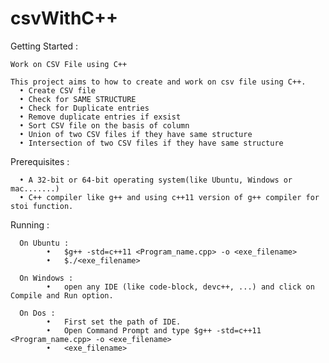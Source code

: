 # csvWithC++

Getting Started :

    Work on CSV File using C++

    This project aims to how to create and work on csv file using C++.
      •	Create CSV file
      •	Check for SAME STRUCTURE
      •	Check for Duplicate entries
      •	Remove duplicate entries if exsist
      •	Sort CSV file on the basis of column
      •	Union of two CSV files if they have same structure
      •	Intersection of two CSV files if they have same structure

Prerequisites :

      •	A 32-bit or 64-bit operating system(like Ubuntu, Windows or mac.......)
      •	C++ compiler like g++ and using c++11 version of g++ compiler for stoi function.

Running :

      On Ubuntu :
            •	$g++ -std=c++11 <Program_name.cpp> -o <exe_filename>
            •	$./<exe_filename>

      On Windows :
            •	open any IDE (like code-block, devc++, ...) and click on Compile and Run option.

      On Dos :
            •	First set the path of IDE.
            •	Open Command Prompt and type $g++ -std=c++11 <Program_name.cpp> -o <exe_filename>
            •	<exe_filename>

